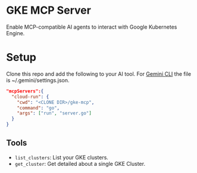 # GKE MCP Server

Enable MCP-compatible AI agents to interact with Google Kubernetes Engine.

# Setup

Clone this repo and add the following to your AI tool. For [Gemini CLI](https://github.com/google-gemini/gemini-cli) the file is ~/.gemini/settings.json.

```json
"mcpServers":{
  "cloud-run": {
    "cwd": "<CLONE DIR>/gke-mcp",
    "command": "go",
    "args": ["run", "server.go"]
  }
}
```

## Tools

- `list_clusters`: List your GKE clusters.
- `get_cluster`: Get detailed about a single GKE Cluster.
